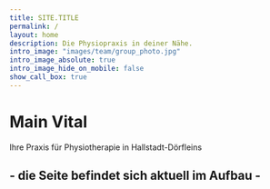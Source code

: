 ```yaml
---
title: SITE.TITLE
permalink: /
layout: home
description: Die Physiopraxis in deiner Nähe.
intro_image: "images/team/group_photo.jpg"
intro_image_absolute: true
intro_image_hide_on_mobile: false
show_call_box: true
---
```


# Main Vital

Ihre Praxis für Physiotherapie in Hallstadt-Dörfleins

<h2 class="text-center w-100">
- die Seite befindet sich aktuell im Aufbau -
</h2>
